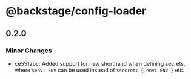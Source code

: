 # @backstage/config-loader

## 0.2.0
### Minor Changes

- ce5512bc: Added support for new shorthand when defining secrets, where `$env: ENV` can be used instead of `$secret: { env: ENV }` etc.
